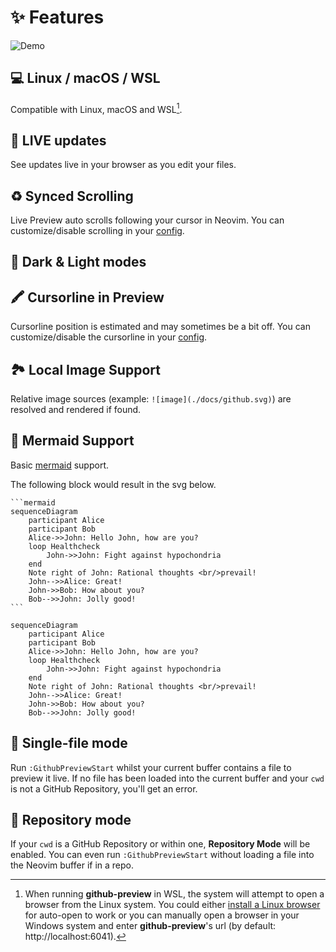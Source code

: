 # ✨ Features

![Demo](https://raw.githubusercontent.com/wallpants/gifs/main/github-preview.nvim/demo.gif)

## 💻 Linux / macOS / WSL

Compatible with Linux, macOS and WSL[^1].

[^1]:
    When running **github-preview** in WSL, the system will attempt to open a browser from the
    Linux system. You could either [install a Linux browser](https://learn.microsoft.com/en-us/windows/wsl/tutorials/gui-apps)
    for auto-open to work or you can manually open a browser in your Windows system and enter
    **github-preview**'s url (by default: http://localhost:6041).

## 🔴 LIVE updates

See updates live in your browser as you edit your files.

## ♻️ Synced Scrolling

Live Preview auto scrolls following your cursor in Neovim. You can customize/disable scrolling
in your [config](../README.md#%EF%B8%8F-configuration).

## 🌈 Dark & Light modes

## 🖍️ Cursorline in Preview

Cursorline position is estimated and may sometimes be a bit off. You can customize/disable
the cursorline in your [config](../README.md#%EF%B8%8F-configuration).

## 🏞️ Local Image Support

Relative image sources (example: `![image](./docs/github.svg)`) are resolved and rendered if found.

## 🧜 Mermaid Support

Basic [mermaid](https://mermaid.js.org/) support.

The following block would result in the svg below.

````
```mermaid
sequenceDiagram
    participant Alice
    participant Bob
    Alice->>John: Hello John, how are you?
    loop Healthcheck
        John->>John: Fight against hypochondria
    end
    Note right of John: Rational thoughts <br/>prevail!
    John-->>Alice: Great!
    John->>Bob: How about you?
    Bob-->>John: Jolly good!
```
````

```mermaid
sequenceDiagram
    participant Alice
    participant Bob
    Alice->>John: Hello John, how are you?
    loop Healthcheck
        John->>John: Fight against hypochondria
    end
    Note right of John: Rational thoughts <br/>prevail!
    John-->>Alice: Great!
    John->>Bob: How about you?
    Bob-->>John: Jolly good!
```

## 📄 Single-file mode

Run `:GithubPreviewStart` whilst your current buffer contains a file to preview it live.
If no file has been loaded into the current buffer and your `cwd` is not a GitHub Repository,
you'll get an error.

## 📂 Repository mode

If your `cwd` is a GitHub Repository or within one, **Repository Mode** will be enabled.
You can even run `:GithubPreviewStart` without loading a file into the Neovim buffer if
in a repo.
